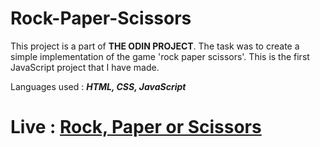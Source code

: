 # Rock-Paper-Scissors

This project is a part of **THE ODIN PROJECT**. The task was to create a simple implementation of the game 'rock paper scissors'. This is the first JavaScript project that I have made.

Languages used : ***HTML, CSS, JavaScript***

# Live : [Rock, Paper or Scissors](https://rvarad.github.io/rock-paper-scissors/)